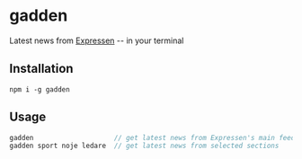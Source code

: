 # gadden
Latest news from [Expressen](https://www.expressen.se) -- in your terminal

## Installation
`npm i -g gadden`

## Usage
```javascript
gadden                    // get latest news from Expressen's main feed
gadden sport noje ledare  // get latest news from selected sections
```
